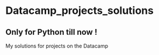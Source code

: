 # Datacamp_projects_solutions
## Only for Python till now !
My solutions for projects on the Datacamp
